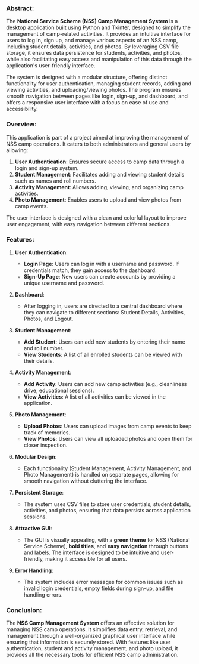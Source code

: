 ### **Abstract:**
The **National Service Scheme (NSS) Camp Management System** is a desktop application built using Python and Tkinter, designed to simplify the management of camp-related activities. It provides an intuitive interface for users to log in, sign up, and manage various aspects of an NSS camp, including student details, activities, and photos. By leveraging CSV file storage, it ensures data persistence for students, activities, and photos, while also facilitating easy access and manipulation of this data through the application's user-friendly interface.

The system is designed with a modular structure, offering distinct functionality for user authentication, managing student records, adding and viewing activities, and uploading/viewing photos. The program ensures smooth navigation between pages like login, sign-up, and dashboard, and offers a responsive user interface with a focus on ease of use and accessibility.

### **Overview:**
This application is part of a project aimed at improving the management of NSS camp operations. It caters to both administrators and general users by allowing:
1. **User Authentication**: Ensures secure access to camp data through a login and sign-up system.
2. **Student Management**: Facilitates adding and viewing student details such as names and roll numbers.
3. **Activity Management**: Allows adding, viewing, and organizing camp activities.
4. **Photo Management**: Enables users to upload and view photos from camp events.

The user interface is designed with a clean and colorful layout to improve user engagement, with easy navigation between different sections.

### **Features:**
1. **User Authentication**:
   - **Login Page**: Users can log in with a username and password. If credentials match, they gain access to the dashboard.
   - **Sign-Up Page**: New users can create accounts by providing a unique username and password.

2. **Dashboard**:
   - After logging in, users are directed to a central dashboard where they can navigate to different sections: Student Details, Activities, Photos, and Logout.

3. **Student Management**:
   - **Add Student**: Users can add new students by entering their name and roll number.
   - **View Students**: A list of all enrolled students can be viewed with their details.

4. **Activity Management**:
   - **Add Activity**: Users can add new camp activities (e.g., cleanliness drive, educational sessions).
   - **View Activities**: A list of all activities can be viewed in the application.

5. **Photo Management**:
   - **Upload Photos**: Users can upload images from camp events to keep track of memories.
   - **View Photos**: Users can view all uploaded photos and open them for closer inspection.

6. **Modular Design**:
   - Each functionality (Student Management, Activity Management, and Photo Management) is handled on separate pages, allowing for smooth navigation without cluttering the interface.

7. **Persistent Storage**:
   - The system uses CSV files to store user credentials, student details, activities, and photos, ensuring that data persists across application sessions.

8. **Attractive GUI**:
   - The GUI is visually appealing, with a **green theme** for NSS (National Service Scheme), **bold titles**, and **easy navigation** through buttons and labels. The interface is designed to be intuitive and user-friendly, making it accessible for all users.

9. **Error Handling**:
   - The system includes error messages for common issues such as invalid login credentials, empty fields during sign-up, and file handling errors.

### **Conclusion**:
The **NSS Camp Management System** offers an effective solution for managing NSS camp operations. It simplifies data entry, retrieval, and management through a well-organized graphical user interface while ensuring that information is securely stored. With features like user authentication, student and activity management, and photo upload, it provides all the necessary tools for efficient NSS camp administration.
